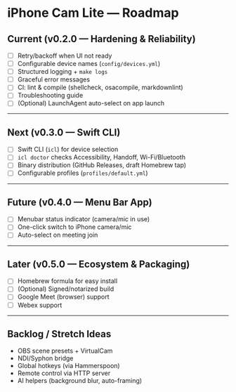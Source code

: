 # iPhone Cam Lite — Roadmap

## Current (v0.2.0 — Hardening & Reliability)
- [ ] Retry/backoff when UI not ready
- [ ] Configurable device names (`config/devices.yml`)
- [ ] Structured logging + `make logs`
- [ ] Graceful error messages
- [ ] CI: lint & compile (shellcheck, osacompile, markdownlint)
- [ ] Troubleshooting guide
- [ ] (Optional) LaunchAgent auto-select on app launch

---

## Next (v0.3.0 — Swift CLI)
- [ ] Swift CLI (`icl`) for device selection
- [ ] `icl doctor` checks Accessibility, Handoff, Wi-Fi/Bluetooth
- [ ] Binary distribution (GitHub Releases, draft Homebrew tap)
- [ ] Configurable profiles (`profiles/default.yml`)

---

## Future (v0.4.0 — Menu Bar App)
- [ ] Menubar status indicator (camera/mic in use)
- [ ] One-click switch to iPhone camera/mic
- [ ] Auto-select on meeting join

---

## Later (v0.5.0 — Ecosystem & Packaging)
- [ ] Homebrew formula for easy install
- [ ] (Optional) Signed/notarized build
- [ ] Google Meet (browser) support
- [ ] Webex support

---

## Backlog / Stretch Ideas
- OBS scene presets + VirtualCam
- NDI/Syphon bridge
- Global hotkeys (via Hammerspoon)
- Remote control via HTTP server
- AI helpers (background blur, auto-framing)
